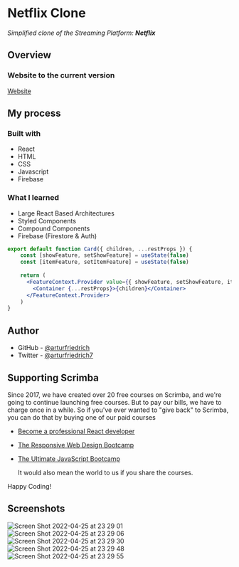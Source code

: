 # Netflix Clone

*Simplified clone of the Streaming Platform: **Netflix***

## Overview

### Website to the current version

[Website](https://arturfriedrich.github.io/)

## My process

### Built with

-   React
-   HTML
-   CSS
-   Javascript
-   Firebase

### What I learned

-   Large React Based Architectures
-   Styled Components
-   Compound Components
-   Firebase (Firestore & Auth)


```jsx
export default function Card({ children, ...restProps }) {
    const [showFeature, setShowFeature] = useState(false)
    const [itemFeature, setItemFeature] = useState(false)
    
    return (
      <FeatureContext.Provider value={{ showFeature, setShowFeature, itemFeature, setItemFeature }}>
        <Container {...restProps}>{children}</Container>
      </FeatureContext.Provider>
    )
}
```


## Author

-   GitHub - [@arturfriedrich](https://www.github.com/arturfriedrich)
-   Twitter - [@arturfriedrich7](https://twitter.com/arturfriedrich7)

## Supporting Scrimba

Since 2017, we have created over 20 free courses on Scrimba, and we're going to
continue launching free courses. But to pay our bills, we have to charge once
in a while. So if you've ever wanted to "give back" to Scrimba, you can do that by buying
	one of our paid courses

- [Become a professional React developer](https://scrimba.com/course/greact)
- [The Responsive Web Design Bootcamp](https://scrimba.com/course/gresponsive)
- [The Ultimate JavaScript Bootcamp](https://scrimba.com/course/gjavascript)

	It would also mean the world to us if you share the courses.  

Happy Coding!

## Screenshots
![Screen Shot 2022-04-25 at 23 29 01](https://user-images.githubusercontent.com/67378210/165180176-a63b0a9d-5bfa-4604-96c0-474188fb3762.png)
![Screen Shot 2022-04-25 at 23 29 06](https://user-images.githubusercontent.com/67378210/165180167-f7ef8873-cd91-4841-abda-9de59fee73df.png)
![Screen Shot 2022-04-25 at 23 29 30](https://user-images.githubusercontent.com/67378210/165180163-ebc8cda7-e078-4656-9eee-b010bc7ddc2d.png)
![Screen Shot 2022-04-25 at 23 29 48](https://user-images.githubusercontent.com/67378210/165180153-749917d1-3b96-4850-9860-c4142751ff4f.png)
![Screen Shot 2022-04-25 at 23 29 55](https://user-images.githubusercontent.com/67378210/165180135-acfab06c-cdda-4394-a818-438ce2fa97ce.png)


